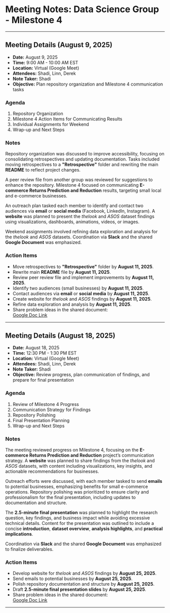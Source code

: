 # Meeting Notes: Data Science Group - Milestone 4

---

## Meeting Details (August 9, 2025)

- **Date:** August 9, 2025  
- **Time:** 9:00 AM - 10:00 AM EST  
- **Location:** Virtual (Google Meet)  
- **Attendees:** Shadi, Linn, Derek  
- **Note Taker:** Shadi  
- **Objective:** Plan repository organization and Milestone 4 communication tasks  

### Agenda

1. Repository Organization  
2. Milestone 4 Action Items for Communicating Results  
3. Individual Assignments for Weekend  
4. Wrap-up and Next Steps  

### Notes

Repository organization was discussed to improve accessibility, focusing on consolidating retrospectives and updating documentation. Tasks included moving retrospectives to a **"Retrospective"** folder and rewriting the main **README** to reflect project changes.

A peer review file from another group was reviewed for suggestions to enhance the repository. Milestone 4 focused on communicating **E-commerce Returns Prediction and Reduction** results, targeting small local and e-commerce businesses.

An outreach plan tasked each member to identify and contact two audiences via **email** or **social media** (Facebook, LinkedIn, Instagram). A **website** was planned to present the *thelook* and *ASOS* dataset findings using visualizations, dashboards, animations, videos, or images.

Weekend assignments involved refining data exploration and analysis for the *thelook* and *ASOS* datasets. Coordination via **Slack** and the shared **Google Document** was emphasized.

### Action Items

- Move retrospectives to **"Retrospective"** folder by **August 11, 2025**.  
- Rewrite main **README** file by **August 11, 2025**.  
- Review peer review file and implement improvements by **August 11, 2025**.  
- Identify two audiences (small businesses) by **August 11, 2025**.  
- Contact audiences via **email** or **social media** by **August 11, 2025**.  
- Create website for *thelook* and *ASOS* findings by **August 11, 2025**.  
- Refine data exploration and analysis by **August 11, 2025**.  
- Share problem ideas in the shared document:  
  [Google Doc Link](https://docs.google.com/document/d/13iPKyEAhX499iiJYInLbcRKySS1p4R_upxixYhqclZs/edit?usp=sharing)  

---

## Meeting Details (August 18, 2025)

- **Date:** August 18, 2025  
- **Time:** 12:30 PM - 1:30 PM EST  
- **Location:** Virtual (Google Meet)  
- **Attendees:** Shadi, Linn, Derek  
- **Note Taker:** Shadi  
- **Objective:** Review progress, plan communication of findings, and prepare for final presentation  

### Agenda

1. Review of Milestone 4 Progress  
2. Communication Strategy for Findings  
3. Repository Polishing  
4. Final Presentation Planning  
5. Wrap-up and Next Steps  

### Notes

The meeting reviewed progress on Milestone 4, focusing on the **E-commerce Returns Prediction and Reduction** project’s communication strategy. A **website** was planned to share findings from the *thelook* and *ASOS* datasets, with content including visualizations, key insights, and actionable recommendations for businesses.

Outreach efforts were discussed, with each member tasked to send **emails** to potential businesses, emphasizing benefits for small e-commerce operations. Repository polishing was prioritized to ensure clarity and professionalism for the final presentation, including updates to documentation and structure.

The **2.5-minute final presentation** was planned to highlight the research question, key findings, and business impact while avoiding excessive technical details. Content for the presentation was outlined to include a concise **introduction**, **dataset overview**, **analysis highlights**, and **practical implications**.

Coordination via **Slack** and the shared **Google Document** was emphasized to finalize deliverables.

### Action Items

- Develop website for *thelook* and *ASOS* findings by **August 25, 2025**.  
- Send emails to potential businesses by **August 25, 2025**.  
- Polish repository documentation and structure by **August 25, 2025**.  
- Draft **2.5-minute final presentation slides** by **August 25, 2025**.  
- Share problem ideas in the shared document:  
  [Google Doc Link](https://docs.google.com/document/d/13iPKyEAhX499iiJYInLbcRKySS1p4R_upxixYhqclZs/edit?usp=sharing)  

---
